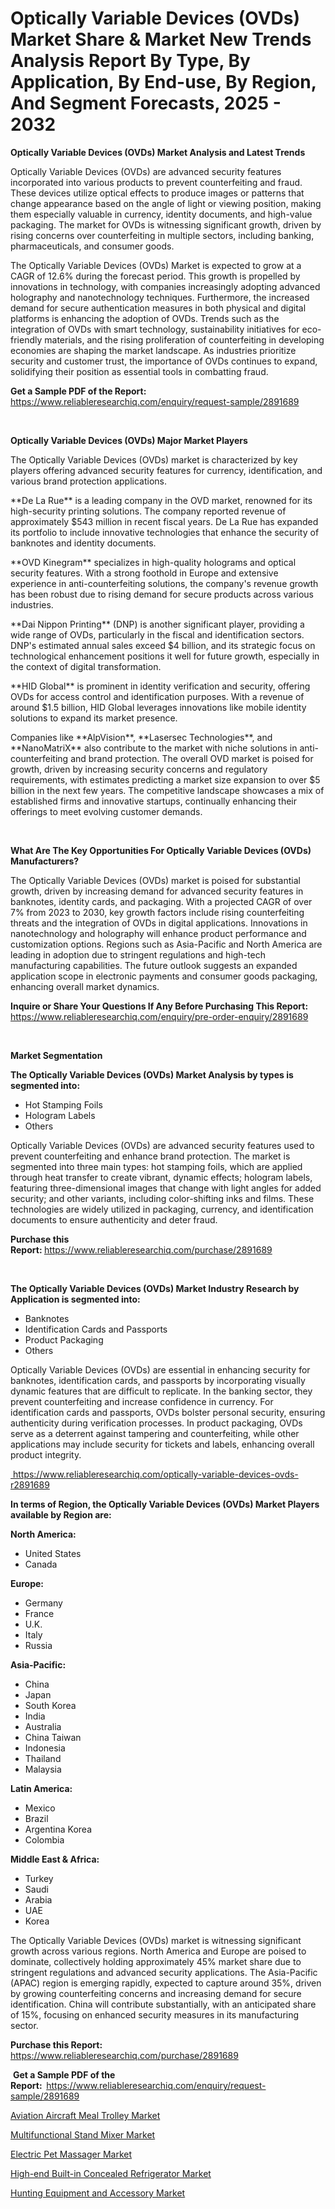 <p><h1>Optically Variable Devices (OVDs) Market Share & Market New Trends Analysis Report By Type, By Application, By End-use, By Region, And Segment Forecasts, 2025 - 2032</h1></p><p><strong>Optically Variable Devices (OVDs) Market Analysis and Latest Trends</strong></p>
<p><p>Optically Variable Devices (OVDs) are advanced security features incorporated into various products to prevent counterfeiting and fraud. These devices utilize optical effects to produce images or patterns that change appearance based on the angle of light or viewing position, making them especially valuable in currency, identity documents, and high-value packaging. The market for OVDs is witnessing significant growth, driven by rising concerns over counterfeiting in multiple sectors, including banking, pharmaceuticals, and consumer goods.</p><p>The Optically Variable Devices (OVDs) Market is expected to grow at a CAGR of 12.6% during the forecast period. This growth is propelled by innovations in technology, with companies increasingly adopting advanced holography and nanotechnology techniques. Furthermore, the increased demand for secure authentication measures in both physical and digital platforms is enhancing the adoption of OVDs. Trends such as the integration of OVDs with smart technology, sustainability initiatives for eco-friendly materials, and the rising proliferation of counterfeiting in developing economies are shaping the market landscape. As industries prioritize security and customer trust, the importance of OVDs continues to expand, solidifying their position as essential tools in combatting fraud.</p></p>
<p><strong>Get a Sample PDF of the Report:&nbsp;</strong> <a href="https://www.reliableresearchiq.com/enquiry/request-sample/2891689?utm_campaign=1123&utm_medium=2&utm_source=Github&utm_content=ia&utm_term=14032025&utm_id=optically-variable-devices-ovds">https://www.reliableresearchiq.com/enquiry/request-sample/2891689</a></p>
<p>&nbsp;</p>
<p><strong>Optically Variable Devices (OVDs) Major Market Players</strong></p>
<p><p>The Optically Variable Devices (OVDs) market is characterized by key players offering advanced security features for currency, identification, and various brand protection applications. </p><p>**De La Rue** is a leading company in the OVD market, renowned for its high-security printing solutions. The company reported revenue of approximately $543 million in recent fiscal years. De La Rue has expanded its portfolio to include innovative technologies that enhance the security of banknotes and identity documents.</p><p>**OVD Kinegram** specializes in high-quality holograms and optical security features. With a strong foothold in Europe and extensive experience in anti-counterfeiting solutions, the company's revenue growth has been robust due to rising demand for secure products across various industries.</p><p>**Dai Nippon Printing** (DNP) is another significant player, providing a wide range of OVDs, particularly in the fiscal and identification sectors. DNP's estimated annual sales exceed $4 billion, and its strategic focus on technological enhancement positions it well for future growth, especially in the context of digital transformation.</p><p>**HID Global** is prominent in identity verification and security, offering OVDs for access control and identification purposes. With a revenue of around $1.5 billion, HID Global leverages innovations like mobile identity solutions to expand its market presence.</p><p>Companies like **AlpVision**, **Lasersec Technologies**, and **NanoMatriX** also contribute to the market with niche solutions in anti-counterfeiting and brand protection. The overall OVD market is poised for growth, driven by increasing security concerns and regulatory requirements, with estimates predicting a market size expansion to over $5 billion in the next few years. The competitive landscape showcases a mix of established firms and innovative startups, continually enhancing their offerings to meet evolving customer demands.</p></p>
<p>&nbsp;</p>
<p><strong>What Are The Key Opportunities For Optically Variable Devices (OVDs) Manufacturers?</strong></p>
<p><p>The Optically Variable Devices (OVDs) market is poised for substantial growth, driven by increasing demand for advanced security features in banknotes, identity cards, and packaging. With a projected CAGR of over 7% from 2023 to 2030, key growth factors include rising counterfeiting threats and the integration of OVDs in digital applications. Innovations in nanotechnology and holography will enhance product performance and customization options. Regions such as Asia-Pacific and North America are leading in adoption due to stringent regulations and high-tech manufacturing capabilities. The future outlook suggests an expanded application scope in electronic payments and consumer goods packaging, enhancing overall market dynamics.</p></p>
<p><strong>Inquire or Share Your Questions If Any Before Purchasing This Report:</strong> <a href="https://www.reliableresearchiq.com/enquiry/pre-order-enquiry/2891689?utm_campaign=1123&utm_medium=2&utm_source=Github&utm_content=ia&utm_term=14032025&utm_id=optically-variable-devices-ovds">https://www.reliableresearchiq.com/enquiry/pre-order-enquiry/2891689</a></p>
<p>&nbsp;</p>
<p><strong>Market Segmentation</strong></p>
<p><strong>The Optically Variable Devices (OVDs) Market Analysis by types is segmented into:</strong></p>
<p><ul><li>Hot Stamping Foils</li><li>Hologram Labels</li><li>Others</li></ul></p>
<p><p>Optically Variable Devices (OVDs) are advanced security features used to prevent counterfeiting and enhance brand protection. The market is segmented into three main types: hot stamping foils, which are applied through heat transfer to create vibrant, dynamic effects; hologram labels, featuring three-dimensional images that change with light angles for added security; and other variants, including color-shifting inks and films. These technologies are widely utilized in packaging, currency, and identification documents to ensure authenticity and deter fraud.</p></p>
<p><strong>Purchase this Report:&nbsp;</strong><a href="https://www.reliableresearchiq.com/purchase/2891689?utm_campaign=1123&utm_medium=2&utm_source=Github&utm_content=ia&utm_term=14032025&utm_id=optically-variable-devices-ovds">https://www.reliableresearchiq.com/purchase/2891689</a></p>
<p>&nbsp;</p>
<p><strong>The Optically Variable Devices (OVDs) Market Industry Research by Application is segmented into:</strong></p>
<p><ul><li>Banknotes</li><li>Identification Cards and Passports</li><li>Product Packaging</li><li>Others</li></ul></p>
<p><p>Optically Variable Devices (OVDs) are essential in enhancing security for banknotes, identification cards, and passports by incorporating visually dynamic features that are difficult to replicate. In the banking sector, they prevent counterfeiting and increase confidence in currency. For identification cards and passports, OVDs bolster personal security, ensuring authenticity during verification processes. In product packaging, OVDs serve as a deterrent against tampering and counterfeiting, while other applications may include security for tickets and labels, enhancing overall product integrity.</p></p>
<p><a href="https://www.reliableresearchiq.com/optically-variable-devices-ovds-r2891689?utm_campaign=1123&utm_medium=2&utm_source=Github&utm_content=ia&utm_term=14032025&utm_id=optically-variable-devices-ovds">&nbsp;https://www.reliableresearchiq.com/optically-variable-devices-ovds-r2891689</a></p>
<p><strong>In terms of Region, the Optically Variable Devices (OVDs) Market Players available by Region are:</strong></p>
<p>
    <p> <strong> North America: </strong>
        <ul>
            <li>United States</li>
            <li>Canada</li>
        </ul>
        </p> 
    <p> <strong> Europe: </strong>
        <ul>
            <li>Germany</li>
            <li>France</li>
            <li>U.K.</li>
            <li>Italy</li>
            <li>Russia</li>
        </ul>
        </p> 
    <p> <strong> Asia-Pacific: </strong>
        <ul>
            <li>China</li>
            <li>Japan</li>
            <li>South Korea</li>
            <li>India</li>
            <li>Australia</li>
            <li>China Taiwan</li>
            <li>Indonesia</li>
            <li>Thailand</li>
            <li>Malaysia</li>
        </ul>
        </p> 
    <p> <strong> Latin America: </strong>
        <ul>
            <li>Mexico</li>
            <li>Brazil</li>
            <li>Argentina Korea</li>
            <li>Colombia</li>
        </ul>
        </p> 
    <p> <strong> Middle East & Africa: </strong>
        <ul>
            <li>Turkey</li>
            <li>Saudi</li>
            <li>Arabia</li>
            <li>UAE</li>
            <li>Korea</li>
        </ul>
    </p>
    </p>
<p><p>The Optically Variable Devices (OVDs) market is witnessing significant growth across various regions. North America and Europe are poised to dominate, collectively holding approximately 45% market share due to stringent regulations and advanced security applications. The Asia-Pacific (APAC) region is emerging rapidly, expected to capture around 35%, driven by growing counterfeiting concerns and increasing demand for secure identification. China will contribute substantially, with an anticipated share of 15%, focusing on enhanced security measures in its manufacturing sector.</p></p>
<p><strong>Purchase this Report: </strong><a href="https://www.reliableresearchiq.com/purchase/2891689?utm_campaign=1123&utm_medium=2&utm_source=Github&utm_content=ia&utm_term=14032025&utm_id=optically-variable-devices-ovds">https://www.reliableresearchiq.com/purchase/2891689</a></p>
<p>&nbsp;<strong>Get a Sample PDF of the Report:&nbsp;&nbsp;</strong><a href="https://www.reliableresearchiq.com/enquiry/request-sample/2891689?utm_campaign=1123&utm_medium=2&utm_source=Github&utm_content=ia&utm_term=14032025&utm_id=optically-variable-devices-ovds">https://www.reliableresearchiq.com/enquiry/request-sample/2891689</a></p>
<p><strong></strong></p>
<p><p><a href="https://github.com/vandelmanize/Market-Research-Report-List-1/blob/main/aviation-aircraft-meal-trolley-market.md?utm_campaign=1123&utm_medium=2&utm_source=Github&utm_content=ia&utm_term=14032025&utm_id=optically-variable-devices-ovds">Aviation Aircraft Meal Trolley Market</a></p><p><a href="https://github.com/foddekampo/Market-Research-Report-List-1/blob/main/multifunctional-stand-mixer-market.md?utm_campaign=1123&utm_medium=2&utm_source=Github&utm_content=ia&utm_term=14032025&utm_id=optically-variable-devices-ovds">Multifunctional Stand Mixer Market</a></p><p><a href="https://github.com/furnoirons9e/Market-Research-Report-List-1/blob/main/electric-pet-massager-market.md?utm_campaign=1123&utm_medium=2&utm_source=Github&utm_content=ia&utm_term=14032025&utm_id=optically-variable-devices-ovds">Electric Pet Massager Market</a></p><p><a href="https://github.com/sentoljinqiu/Market-Research-Report-List-1/blob/main/high-end-built-in-concealed-refrigerator-market.md?utm_campaign=1123&utm_medium=2&utm_source=Github&utm_content=ia&utm_term=14032025&utm_id=optically-variable-devices-ovds">High-end Built-in Concealed Refrigerator Market</a></p><p><a href="https://github.com/saribuissawi/Market-Research-Report-List-1/blob/main/hunting-equipment-and-accessory-market.md?utm_campaign=1123&utm_medium=2&utm_source=Github&utm_content=ia&utm_term=14032025&utm_id=optically-variable-devices-ovds">Hunting Equipment and Accessory Market</a></p></p>